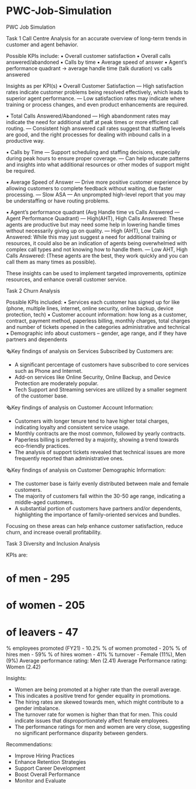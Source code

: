 # PWC-Job-Simulation
PWC Job Simulation

Task 1
Call Centre Analysis for an accurate overview of long-term trends in customer and agent behavior.

Possible KPIs include:
▪ Overall customer satisfaction
▪ Overall calls answered/abandoned
▪ Calls by time
▪ Average speed of answer
▪ Agent’s performance quadrant -> average handle time (talk duration) vs calls answered

Insights as per KPI(s)
▪ Overall Customer Satisfaction
— High satisfaction rates indicate customer problems being resolved effectively, which leads to superior agent performance.
— Low satisfaction rates may indicate where training or process changes, and even product enhancements are required.

▪ Total Calls Answered/Abandoned
— High abandonment rates may indicate the need for additional staff at peak times or more efficient call routing.
— Consistent high answered call rates suggest that staffing levels are good, and the right processes for dealing with inbound calls in a productive way.

▪ Calls by Time
— Support scheduling and staffing decisions, especially during peak hours to ensure proper coverage.
— Can help educate patterns and insights into what additional resources or other modes of support might be required.

▪ Average Speed of Answer
— Drive more positive customer experience by allowing customers to complete feedback without waiting, due faster processing.
— Slow ASA — An unprompted high-level report that you may be understaffing or have routing problems.

▪ Agent’s performance quadrant (Avg Handle time vs Calls Answered — Agent Performance Quadrant)
— High(AHT), High Calls Answered: These agents are productive but may need some help in lowering handle times without necessarily giving up on quality.
— High (AHT), Low Calls Answered: While this may just suggest a need for additional training or resources, it could also be an indication of agents being overwhelmed with complex call types and not knowing how to handle them.
— Low AHT, High Calls Answered: (These agents are the best, they work quickly and you can call them as many times as possible).

These insights can be used to implement targeted improvements, optimize resources, and enhance overall customer service.


Task 2
Churn Analysis

Possible KPIs included:
▪ Services each customer has signed up for like (phone, multiple lines, internet, online security, online backup, device protection, tech)
▪ Customer account information: how long as a customer, contract, payment method, paperless billing, monthly charges, total charges and number of tickets opened in the categories administrative and technical
▪ Demographic info about customers – gender, age range, and if they have partners and dependents

🗞Key findings of analysis on Services Subscribed by Customers are:
- A significant percentage of customers have subscribed to core services such as Phone and Internet.
- Add-on services like Online Security, Online Backup, and Device Protection are moderately popular.
- Tech Support and Streaming services are utilized by a smaller segment of the customer base.

🗞Key findings of analysis on Customer Account Information:
- Customers with longer tenure tend to have higher total charges, indicating loyalty and consistent service usage.
- Monthly contracts are the most common, followed by yearly contracts.
- Paperless billing is preferred by a majority, showing a trend towards eco-friendly practices.
- The analysis of support tickets revealed that technical issues are more frequently reported than administrative ones.

🗞Key findings of analysis on Customer Demographic Information:
- The customer base is fairly evenly distributed between male and female customers.
- The majority of customers fall within the 30-50 age range, indicating a middle-aged customers.
- A substantial portion of customers have partners and/or dependents, highlighting the importance of family-oriented services and bundles.

Focusing on these areas can help enhance customer satisfaction, reduce churn, and increase overall profitability.


Task 3
Diversity and Inclusion Analysis

KPIs are:
# of men - 295
# of women - 205
# of leavers - 47
% employees promoted (FY21) - 10.2%
% of women promoted - 20%
% of hires men - 59%
% of hires women - 41%
% turnover - Female (11%), Men (9%)
Average performance rating: Men (2.41)
Average Performance rating: Women (2.42)

Insights:
- Women are being promoted at a higher rate than the overall average.
- This indicates a positive trend for gender equality in promotions.
- The hiring rates are skewed towards men, which might contribute to a gender imbalance.
- The turnover rate for women is higher than that for men. This could indicate issues that disproportionately affect female employees.
- The performance ratings for men and women are very close, suggesting no significant performance disparity between genders.

Recommendations:
-  Improve Hiring Practices
-  Enhance Retention Strategies
-  Support Career Development
-  Boost Overall Performance
-  Monitor and Evaluate
